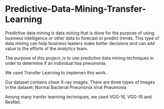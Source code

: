 # Predictive-Data-Mining-Transfer-Learning

Predictive data mining is data mining that is done for the purpose of using business intelligence or other data to forecast or predict trends. 
This type of data mining can help business leaders make better decisions and can add value to the efforts of the analytics team.

The purpose of this project, is to use predictive data mining techniques in order to determine if an individual has pneumonia.

We used Transfer Learning to implemen this work.

Our dataset contains chest X-ray images. 
There are three types of images in the dataset:
Normal
Bacterial Pneumonia
Viral Pneumonia

Among many tranfer learninig techniques, we used VGG-16, VGG-19 and ResNet.

